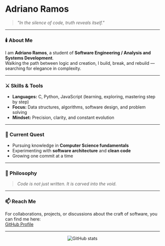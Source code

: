 # Adriano Ramos

> *"In the silence of code, truth reveals itself."*

---

### 🕯️ About Me  
I am **Adriano Ramos**, a student of **Software Engineering / Analysis and Systems Development**.  
Walking the path between logic and creation, I build, break, and rebuild — searching for elegance in complexity.  

---

### ⚔️ Skills & Tools  
- **Languages:** C, Python, JavaScript (learning, exploring, mastering step by step)  
- **Focus:** Data structures, algorithms, software design, and problem solving  
- **Mindset:** Precision, clarity, and constant evolution  

---

### 📜 Current Quest  
- Pursuing knowledge in **Computer Science fundamentals**  
- Experimenting with **software architecture** and **clean code**  
- Growing one commit at a time  

---

### 🖤 Philosophy  
> *Code is not just written. It is carved into the void.*  

---

### 📫 Reach Me  
For collaborations, projects, or discussions about the craft of software, you can find me here:  
[GitHub Profile](https://github.com/Adriannoo)  

---

<p align="center">
  <img src="https://github-readme-stats.vercel.app/api?username=Adriannoo&show_icons=true&theme=dark&hide_border=true" alt="GitHub stats"/>
</p>
